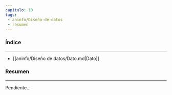 ```yaml
---
capitulo: 10
tags: 
 - aninfo/Diseño-de-datos
 - resumen
---
```

### Índice
---
 * [[aninfo/Diseño de datos/Dato.md|Dato]]

### Resumen
---
Pendiente...